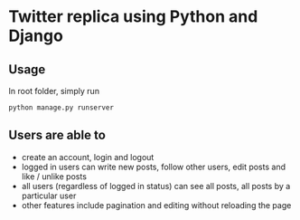 # Twitter replica using Python and Django 

## Usage
In root folder, simply run 
```
python manage.py runserver
```

## Users are able to 
- create an account, login and logout
- logged in users can write new posts, follow other users, edit posts and like / unlike posts
- all users (regardless of logged in status) can see all posts, all posts by a particular user
- other features include pagination and editing without reloading the page

